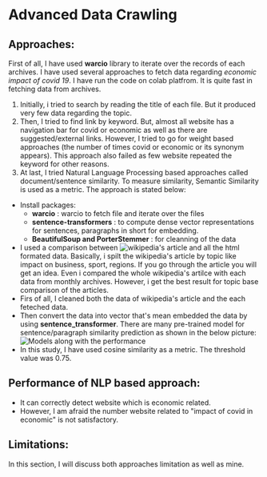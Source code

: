 # Advanced Data Crawling
## Approaches:
First of all, I have used **warcio** library to iterate over the records of each archives. I have used several approaches to fetch data regarding *economic impact of covid 19*. I have run the code on colab platfrom. It is quite fast in fetching data from archives.
1. Initially, i tried to search by reading the title of each file. But it produced very few data regarding the topic.
2. Then, I tried to find link by keyword. But, almost all website has a navigation bar for covid or economic as well as there are suggested/external links. However, I tried to go for weight based approaches (the number of times covid or economic or its synonym appears). This approach also failed as few website repeated the keyword for other reasons. 
3. At last, I tried Natural Language Processing based approaches called document/sentence similarity. To measure similarity, Semantic Similarity is used as a metric. The approach is stated below:
  - Install packages:
    - **warcio** : warcio to fetch file and iterate over the files
    - **sentence-transformers** : to compute dense vector representations for sentences, paragraphs in short for embedding.
    - **BeautifulSoup and PorterStemmer** : for cleanning of the data
  - I used a comparison between ![wikipedia's article](https://en.wikipedia.org/wiki/Economic_impact_of_the_COVID-19_pandemic) and all the html formated data. Basically, i spilt the wikipedia's article by topic like impact on business, sport, regions. If you go through the article you will get an idea. Even i compared the whole wikipedia's artilce with each data from monthly archives. However, i get the best result for topic base comparison of the articles.
  - Firs of all, I cleaned both the data of wikipedia's article and the each feteched data.
  - Then convert the data into vector that's mean embedded the data by using **sentence_transformer**. There are many pre-trained model for sentence/paragraph similarity prediction as shown in the below picture: 
![Models along with the performance](https://miro.medium.com/max/1154/1*P2zYNp3-nR28zraavajMyA.png)
  - In this study, I have used cosine similarity as a metric. The threshold value was 0.75.
  
## Performance of NLP based approach:
- It can correctly detect website which is economic related.
- However, I am afraid the number website related to "impact of covid in economic" is not satisfactory.

## Limitations:
In this section, I will discuss both approaches limitation as well as mine.

